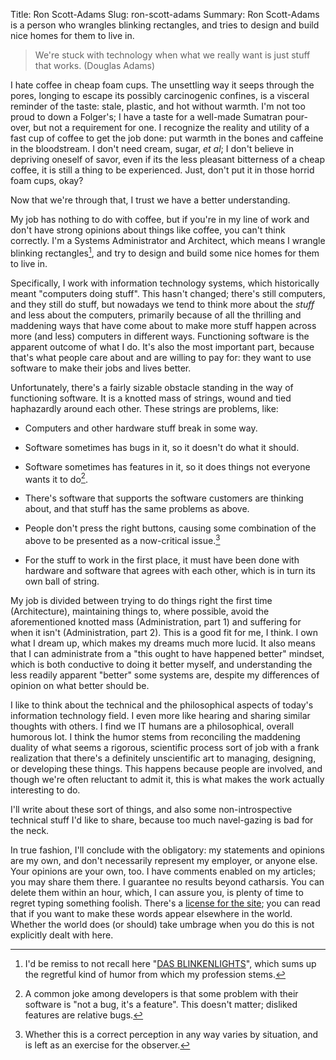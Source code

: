 Title: Ron Scott-Adams
Slug: ron-scott-adams
Summary: Ron Scott-Adams is a person who wrangles blinking rectangles, and tries to design and build nice homes for them to live in.

> We're stuck with technology when what we really want is just stuff that works.
> (Douglas Adams)

I hate coffee in cheap foam cups. The unsettling way it seeps through the pores, longing to escape its possibly carcinogenic confines, is a visceral reminder of the taste: stale, plastic, and hot without warmth. I'm not too proud to down a Folger's; I have a taste for a well-made Sumatran pour-over, but not a requirement for one. I recognize the reality and utility of a fast cup of coffee to get the job done: put warmth in the bones and caffeine in the bloodstream. I don't need cream, sugar, *et al*; I don't believe in depriving oneself of savor, even if its the less pleasant bitterness of a cheap coffee, it is still a thing to be experienced. Just, don't put it in those horrid foam cups, okay?

Now that we're through that, I trust we have a better understanding.

My job has nothing to do with coffee, but if you're in my line of work and don't have strong opinions about things like coffee, you can't think correctly. I'm a Systems Administrator and Architect, which means I wrangle blinking rectangles[^dasblinkenlights], and try to design and build some nice homes for them to live in.

Specifically, I work with information technology systems, which historically meant "computers doing stuff". This hasn't changed; there's still computers, and they still do stuff, but nowadays we tend to think more about the *stuff* and less about the computers, primarily because of all the thrilling and maddening ways that have come about to make more stuff happen across more (and less) computers in different ways. Functioning software is the apparent outcome of what I do. It's also the most important part, because that's what people care about and are willing to pay for: they want to use software to make their jobs and lives better.

Unfortunately, there's a fairly sizable obstacle standing in the way of functioning software. It is a knotted mass of strings, wound and tied haphazardly around each other. These strings are problems, like:

-   Computers and other hardware stuff break in some way.

-   Software sometimes has bugs in it, so it doesn't do what it should.

-   Software sometimes has features in it, so it does things not everyone wants it to do[^notabug].

-   There's software that supports the software customers are thinking about, and that stuff has the same problems as above.

-   People don't press the right buttons, causing some combination of the above to be presented as a now-critical issue.[^didtheybreakit]

-   For the stuff to work in the first place, it must have been done with hardware and software that agrees with each other, which is in turn its own ball of string.

My job is divided between trying to do things right the first time (Architecture), maintaining things to, where possible, avoid the aforementioned knotted mass (Administration, part 1) and suffering for when it isn't (Administration, part 2). This is a good fit for me, I think. I own what I dream up, which makes my dreams much more lucid. It also means that I can administrate from a "this ought to have happened better" mindset, which is both conductive to doing it better myself, and understanding the less readily apparent "better" some systems are, despite my differences of opinion on what better should be.

I like to think about the technical and the philosophical aspects of today's information technology field. I even more like hearing and sharing similar thoughts with others. I find we IT humans are a philosophical, overall humorous lot. I think the humor stems from reconciling the maddening duality of what seems a rigorous, scientific process sort of job with a frank realization that there's a definitely unscientific art to managing, designing, or developing these things. This happens because people are involved, and though we're often reluctant to admit it, this is what makes the work actually interesting to do.

I'll write about these sort of things, and also some non-introspective technical stuff I'd like to share, because too much navel-gazing is bad for the neck.

In true fashion, I'll conclude with the obligatory: my statements and opinions are my own, and don't necessarily represent my employer, or anyone else. Your opinions are your own, too. I have comments enabled on my articles; you may share them there. I guarantee no results beyond catharsis. You can delete them within an hour, which, I can assure you, is plenty of time to regret typing something foolish. There's a [license for the site](/rights); you can read that if you want to make these words appear elsewhere in the world. Whether the world does (or should) take umbrage when you do this is not explicitly dealt with here.

[^dasblinkenlights]: I'd be remiss to not recall here "[DAS BLINKENLIGHTS](https://wikipedia.org/wiki/Blinkenlights)", which sums up the regretful kind of humor from which my profession stems.

[^notabug]: A common joke among developers is that some problem with their software is "not a bug, it's a feature". This doesn't matter; disliked features are relative bugs.

[^didtheybreakit]: Whether this is a correct perception in any way varies by situation, and is left as an exercise for the observer.
